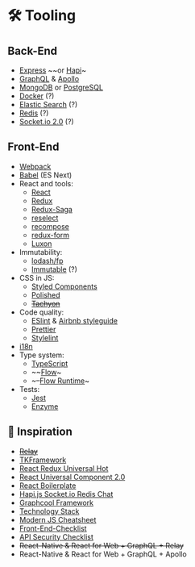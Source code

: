 # 🛠 Tooling

##  Back-End
* [Express](https://expressjs.com/) ~~or [Hapi](https://hapijs.com/)~
* [GraphQL](http://graphql.org/) & [Apollo](https://apollographql.com/)
* [MongoDB](https://www.mongodb.com/) or [PostgreSQL](https://www.postgresql.org/)
* [Docker](https://www.docker.com/) (?)
* [Elastic Search](https://www.elastic.co/) (?)
* [Redis](https://redis.io/) (?)
* [Socket.io 2.0](https://socket.io/) (?)


## Front-End
* [Webpack](https://webpack.js.org/)
* [Babel](https://babeljs.io/) (ES Next)
* React and tools:
    * [React](https://reactjs.org/)
    * [Redux](https://redux.js.org/)
    * [Redux-Saga](https://github.com/redux-saga/redux-saga)
    * [reselect](https://github.com/reactjs/reselect)
    * [recompose](https://github.com/acdlite/recompose)
    * [redux-form](https://github.com/erikras/redux-form/)
    * [Luxon](https://github.com/moment/luxon)
* Immutability:
  * [lodash/fp](https://github.com/lodash/lodash/wiki/FP-Guide)
  * [Immutable](https://github.com/facebook/immutable-js/) (?)
* CSS in JS:
    * [Styled Components](https://styled-components.com/)
    * [Polished](https://polished.js.org/docs/)
    * ~~[Tachyon](http://tachyons.io/)~~
* Code quality:
    * [ESlint](https://eslint.org/) & [Airbnb styleguide](https://github.com/airbnb/javascript)
    * [Prettier](https://github.com/prettier/prettier)
    * [Stylelint](https://github.com/stylelint/stylelint)
* [i18n](https://github.com/mashpie/i18n-node)
* Type system:
    * [TypeScript](https://typescriptlang.org/)
    * ~~[Flow](https://flow.org/en/)~
    * ~–[Flow Runtime](https://codemix.github.io/flow-runtime/#/)~
* Tests:
    * [Jest](https://facebook.github.io/jest/)
    * [Enzyme](https://github.com/airbnb/enzyme)
    


## 🧠 Inspiration
* ~~[Relay](https://github.com/facebook/relay)~~
* [TKFramework](https://github.com/tubackkhoa/tkframework)
* [React Redux Universal Hot](https://github.com/erikras/react-redux-universal-hot-example)
* [React Universal Component 2.0](https://github.com/faceyspacey/react-universal-component)
* [React Boilerplate](https://github.com/react-boilerplate/react-boilerplate)
* [Hapi.js Socket.io Redis Chat](https://github.com/dwyl/hapi-socketio-redis-chat-example)
* [Graphcool Framework](https://github.com/graphcool/framework)
* [Technology Stack](https://github.com/dwyl/technology-stack)
* [Modern JS Cheatsheet](https://mbeaudru.github.io/modern-js-cheatsheet/)
* [Front-End-Checklist](https://github.com/thedaviddias/Front-End-Checklist)
* [API Security Checklist](https://github.com/shieldfy/API-Security-Checklist)
* ~~React-Native & React for Web + GraphQL + Relay~~
* React-Native & React for Web + GraphQL + Apollo
